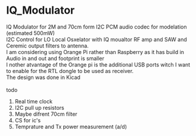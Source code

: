 # IQ_Modulator
IQ Modulator for 2M and 70cm form I2C PCM audio codec for modelation (estimated 500mW)<br>
I2C Control for LO Local Osxelator with IQ moualtor RF amp and SAW and Ceremic output filters to antenna.<br>
<b><This is not complete yet still designing ></b>
I am considering using Orange Pi rather than Raspberry as it has build in Audio in and out and footprint is smaller<br>
I nother atvantage of the Orange pi is the additional USB ports witch I want to enable for the RTL dongle to be used as receiver.<br>
The design was done in Kicad<br>
<br>
todo<br>
1) Real time clock<br>
2) I2C pull up resistors<br>
3) Maybe difrent 70cm filter
4) CS for ic's<br>
5) Temprature and Tx power measurement (a/d)


